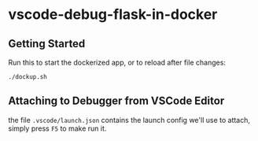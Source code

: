 # vscode-debug-flask-in-docker

## Getting Started
Run this to start the dockerized app, or to reload after file changes:
```
./dockup.sh
```

## Attaching to Debugger from VSCode Editor
the file `.vscode/launch.json` contains the launch config we'll use to attach, simply press `F5` to make run it.